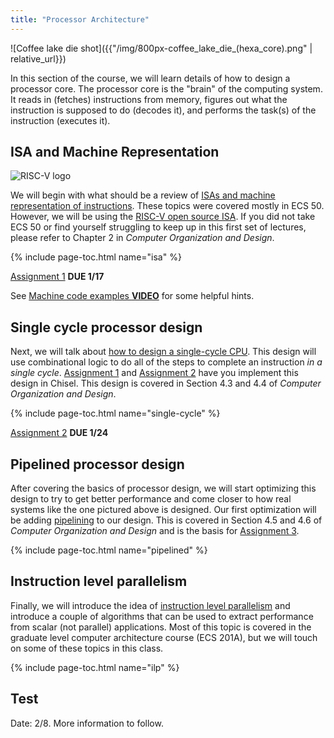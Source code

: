 ```yaml
---
title: "Processor Architecture"
---
```


![Coffee lake die shot]({{"/img/800px-coffee_lake_die_(hexa_core).png" | relative_url}})

In this section of the course, we will learn details of how to design a processor core.
The processor core is the "brain" of the computing system.
It reads in (fetches) instructions from memory, figures out what the instruction is supposed to do (decodes it), and performs the task(s) of the instruction (executes it).

## ISA and Machine Representation

![RISC-V logo](https://content.riscv.org/wp-content/uploads/2018/09/riscv-logo.png)

We will begin with what should be a review of [ISAs and machine representation of instructions](../isa/).
These topics were covered mostly in ECS 50.
However, we will be using the [RISC-V open source ISA](https://riscv.org/).
If you did not take ECS 50 or find yourself struggling to keep up in this first set of lectures, please refer to Chapter 2 in *Computer Organization and Design*.

{% include page-toc.html name="isa" %}

[Assignment 1](https://jlpteaching.github.io/dinocpu-wq21/assignments/assignment-2.html) **DUE 1/17**

See [Machine code examples **VIDEO**](../isa/#machine-code-examples-video) for some helpful hints.

## Single cycle processor design

Next, we will talk about [how to design a single-cycle CPU](../single-cycle/).
This design will use combinational logic to do all of the steps to complete an instruction *in a single cycle*.
[Assignment 1](https://jlpteaching.github.io/dinocpu-wq21/assignments/assignment-1.html) and [Assignment 2](https://jlpteaching.github.io/dinocpu-wq21/assignments/assignment-2.html) have you implement this design in Chisel.
This design is covered in Section 4.3 and 4.4 of *Computer Organization and Design*.

{% include page-toc.html name="single-cycle" %}

[Assignment 2](https://jlpteaching.github.io/dinocpu-wq21/assignments/assignment-2.html) **DUE 1/24**

## Pipelined processor design

After covering the basics of processor design, we will start optimizing this design to try to get better performance and come closer to how real systems like the one pictured above is designed.
Our first optimization will be adding [pipelining](../pipelined/) to our design.
This is covered in Section 4.5 and 4.6 of *Computer Organization and Design* and is the basis for [Assignment 3](https://jlpteaching.github.io/dinocpu-wq21/assignments/assignment-3.html).

{% include page-toc.html name="pipelined" %}

## Instruction level parallelism

Finally, we will introduce the idea of [instruction level parallelism](../ilp/) and introduce a couple of algorithms that can be used to extract performance from scalar (not parallel) applications.
Most of this topic is covered in the graduate level computer architecture course (ECS 201A), but we will touch on some of these topics in this class.

{% include page-toc.html name="ilp" %}

## Test

Date: 2/8. More information to follow.
